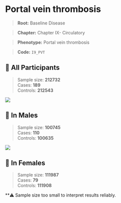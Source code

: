 # Portal vein thrombosis

> **Root:** Baseline Disease  

> **Chapter:** Chapter IX- Circulatory  

> **Phenotype:** Portal vein thrombosis  

> **Code:** `I9_PVT`

## 🧪 All Participants  
> Sample size: **212732**  
> Cases: **189**  
> Controls: **212543**
<img src="/Disease/Figures/ALL/Incidence/I9_PVT.png"/>
<CsvTable src="/Disease/Data/ALL/Incidence/COX_I9_PVT.csv" label="🔍 View full results" />

## 👨 In Males  
> Sample size: **100745**  
> Cases: **110**  
> Controls: **100635**
<img src="/Disease/Figures/Male/Incidence/I9_PVT.png"/>
<CsvTable src="/Disease/Data/Male/Incidence/COX_I9_PVT.csv" label="🔍 View full results" />

## 👩 In Females  
> Sample size: **111987**  
> Cases: **79**  
> Controls: **111908**

**⚠️ Sample size too small to interpret results reliably.

